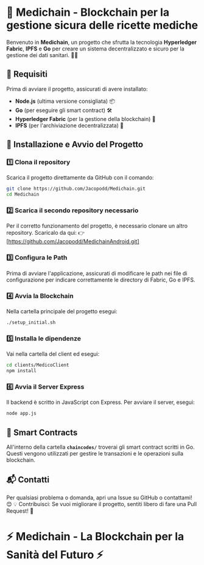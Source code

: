 # 🏥 Medichain - Blockchain per la gestione sicura delle ricette mediche

Benvenuto in **Medichain**, un progetto che sfrutta la tecnologia **Hyperledger Fabric**, **IPFS** e **Go** per creare un sistema decentralizzato e sicuro per la gestione dei dati sanitari. 🏥🔗

## 📌 Requisiti

Prima di avviare il progetto, assicurati di avere installato:

- **Node.js** (ultima versione consigliata) 📦
- **Go** (per eseguire gli smart contract) 🛠️
- **Hyperledger Fabric** (per la gestione della blockchain) 🔗
- **IPFS** (per l'archiviazione decentralizzata) 📁

## 🚀 Installazione e Avvio del Progetto

### 1️⃣ Clona il repository
Scarica il progetto direttamente da GitHub con il comando:

```sh
git clone https://github.com/Jacopodd/Medichain.git
cd Medichain
```

### 2️⃣ **Scarica il secondo repository necessario**
Per il corretto funzionamento del progetto, è necessario clonare un altro repository. Scaricalo da qui:
👉[https://github.com/Jacopodd/MedichainAndroid.git] 

### 3️⃣ **Configura le Path**
Prima di avviare l'applicazione, assicurati di modificare le path nei file di configurazione per indicare correttamente le directory di Fabric, Go e IPFS.

### 4️⃣ **Avvia la Blockchain**
Nella cartella principale del progetto esegui:

```sh
./setup_initial.sh
```

### 5️⃣ **Installa le dipendenze**
Vai nella cartella del client ed esegui:

```sh
cd clients/MedicoClient
npm install
```

### 6️⃣ **Avvia il Server Express**
Il backend è scritto in JavaScript con Express. Per avviare il server, esegui:

```sh
node app.js
```

## 🔗 Smart Contracts
All'interno della cartella **`chaincodes/`** troverai gli smart contract scritti in Go. Questi vengono utilizzati per gestire le transazioni e le operazioni sulla blockchain.

## 📬 Contatti
Per qualsiasi problema o domanda, apri una Issue su GitHub o contattami! 😊
💡 Contribuisci: Se vuoi migliorare il progetto, sentiti libero di fare una Pull Request! 🚀

# ⚡ Medichain - La Blockchain per la Sanità del Futuro ⚡

